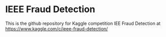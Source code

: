 # IEEE Fraud Detection

This is the github repository for Kaggle competition IEE Fraud Detection at https://www.kaggle.com/c/ieee-fraud-detection/